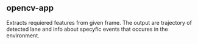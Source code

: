 ## opencv-app
Extracts requiered features from given frame. The output are trajectory of detected lane and info about specyfic events that occures in the environment.

